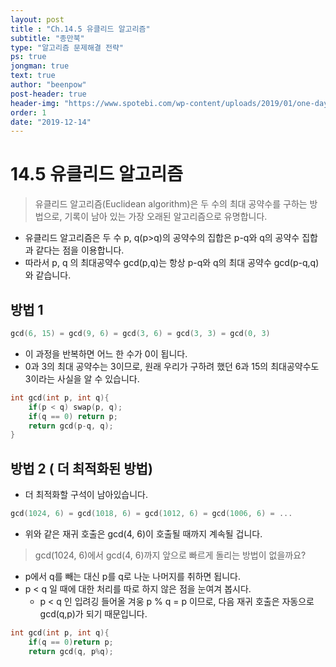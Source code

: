 ```yaml
---
layout: post
title : "Ch.14.5 유클리드 알고리즘"
subtitle: "종만북"
type: "알고리즘 문제해결 전략"
ps: true
jongman: true
text: true
author: "beenpow"
post-header: true
header-img: "https://www.spotebi.com/wp-content/uploads/2019/01/one-day-day-one-workout-motivation-spotebi.jpg"
order: 1
date: "2019-12-14"
---
```


# 14.5 유클리드 알고리즘

> 유클리드 알고리즘(Euclidean algorithm)은 두 수의 최대 공약수를 구하는 방법으로, 기록이 남아 있는
> 가장 오래된 알고리즘으로 유명합니다.
- 유클리드 알고리즘은 두 수 p, q(p>q)의 공약수의 집합은 p-q와 q의 공약수 집합과 같다는 점을
  이용합니다.
- 따라서 p, q 의 최대공약수 gcd(p,q)는 항상 p-q와 q의 최대 공약수 gcd(p-q,q)와 같습니다.

## 방법 1

```cpp
gcd(6, 15) = gcd(9, 6) = gcd(3, 6) = gcd(3, 3) = gcd(0, 3)
```

- 이 과정을 반복하면 어느 한 수가 0이 됩니다.
- 0과 3의 최대 공약수는 3이므로, 원래 우리가 구하려 했던 6과 15의 최대공약수도 3이라는 사실을 알 수
  있습니다.

```cpp
int gcd(int p, int q){
    if(p < q) swap(p, q);
    if(q == 0) return p;
    return gcd(p-q, q);
}
```

## 방법 2 ( 더 최적화된 방법)

- 더 최적화할 구석이 남아있습니다.

```cpp
gcd(1024, 6) = gcd(1018, 6) = gcd(1012, 6) = gcd(1006, 6) = ...
```

- 위와 같은 재귀 호출은 gcd(4, 6)이 호출될 때까지 계속될 겁니다.

> gcd(1024, 6)에서 gcd(4, 6)까지 앞으로 빠르게 돌리는 방법이 없을까요?

- p에서 q를 빼는 대신 p를 q로 나눈 나머지를 취하면 됩니다.
- p < q 일 때에 대한 처리를 따로 하지 않은 점을 눈여겨 봅시다.
    - p < q 인 입려깅 들어올 겨웅 p % q = p 이므로, 다음 재귀 호출은 자동으로 gcd(q,p)가 되기
      때문입니다.

```cpp
int gcd(int p, int q){
    if(q == 0)return p;
    return gcd(q, p%q);
```
